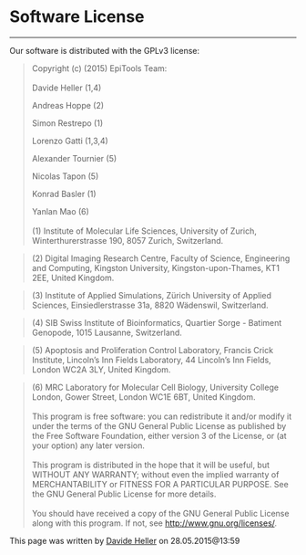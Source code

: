 # Software License
---------------------------------------

Our software is distributed with the GPLv3 license:


>Copyright (c) (2015) EpiTools Team:
><br><br>
> Davide Heller (1,4)
> 
> Andreas Hoppe (2)
> 
> Simon Restrepo (1)
> 
> Lorenzo Gatti (1,3,4)
> 
> Alexander Tournier (5)
> 
> Nicolas Tapon (5)
> 
> Konrad Basler (1)
> 
> Yanlan Mao (6)
> <br><br>
>(1) Institute of Molecular Life Sciences, University of Zurich, Winterthurerstrasse 190, 8057 Zurich, Switzerland.

>(2) Digital Imaging Research Centre, Faculty of Science, Engineering and Computing, Kingston University, Kingston-upon-Thames, KT1 2EE, United Kingdom.

>(3) Institute of Applied Simulations, Zürich University of Applied Sciences, Einsiedlerstrasse 31a, 8820 Wädenswil, Switzerland.

>(4) SIB Swiss Institute of Bioinformatics, Quartier Sorge - Batiment Genopode, 1015 Lausanne, Switzerland.

>(5) Apoptosis and Proliferation Control Laboratory, Francis Crick Institute, Lincoln’s Inn Fields Laboratory, 44 Lincoln’s Inn Fields, London WC2A 3LY, United Kingdom.

>(6) MRC Laboratory for Molecular Cell Biology, University College London, Gower Street, London WC1E 6BT, United Kingdom.
<br><br>
>This program is free software: you can redistribute it and/or modify
>it under the terms of the GNU General Public License as published by
>the Free Software Foundation, either version 3 of the License, or
>(at your option) any later version.
<br><br>
>This program is distributed in the hope that it will be useful,
>but WITHOUT ANY WARRANTY; without even the implied warranty of
>MERCHANTABILITY or FITNESS FOR A PARTICULAR PURPOSE.  See the
>GNU General Public License for more details.
<br><br>
>You should have received a copy of the GNU General Public License
>along with this program.  If not, see <http://www.gnu.org/licenses/>.


This page was written by [Davide Heller](mailto:davide.heller@gmail.com) on 28.05.2015@13:59



<script>
  (function(i,s,o,g,r,a,m){i['GoogleAnalyticsObject']=r;i[r]=i[r]||function(){
  (i[r].q=i[r].q||[]).push(arguments)},i[r].l=1*new Date();a=s.createElement(o),
  m=s.getElementsByTagName(o)[0];a.async=1;a.src=g;m.parentNode.insertBefore(a,m)
  })(window,document,'script','//www.google-analytics.com/analytics.js','ga');

  ga('create', 'UA-55332946-1', 'auto');
  ga('send', 'pageview');

</script>
